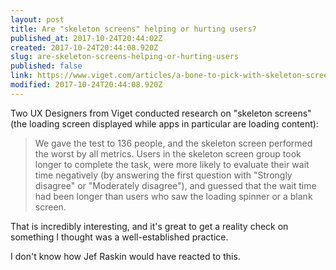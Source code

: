 ```yaml
---
layout: post
title: Are "skeleton screens" helping or hurting users?
published_at: 2017-10-24T20:44:02Z
created: 2017-10-24T20:44:08.920Z
slug: are-skeleton-screens-helping-or-hurting-users
published: false
link: https://www.viget.com/articles/a-bone-to-pick-with-skeleton-screens
modified: 2017-10-24T20:44:08.920Z
---
```

Two UX Designers from Viget conducted research on "skeleton screens" (the loading screen displayed while apps in particular are loading content):

> We gave the test to 136 people, and the skeleton screen performed the worst by all metrics. Users in the skeleton screen group took longer to complete the task, were more likely to evaluate their wait time negatively (by answering the first question with "Strongly disagree" or "Moderately disagree"), and guessed that the wait time had been longer than users who saw the loading spinner or a blank screen.

That is incredibly interesting, and it's great to get a reality check on something I thought was a well-established practice.

I don't know how Jef Raskin would have reacted to this.

